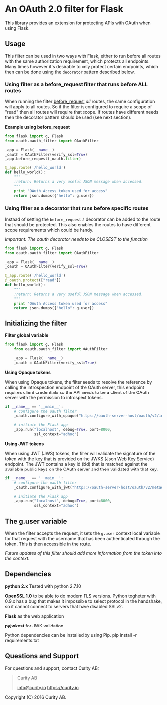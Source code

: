 # An OAuth 2.0 filter for Flask
This library provides an extension for protecting APIs with OAuth when using Flask.

## Usage

This filter can be used in two ways with Flask, either to run before all routes with the same authorization requirement,
which protects all endpoints. Many times however it's desirable to only protect certain endpoints, which then can be done
using the `decorator` pattern described below.

### Using filter as a before_request filter that runs before ALL routes

When running the filter [before_request](before_request)  *all* routes, the same configuration will apply to all routes. So if the filter is
 configured to require a scope of "read" then all routes will require that scope. If routes have different needs then
 the decorator pattern should be used (see next section).

**Example using before_request**

```python
from flask import g, Flask
from oauth.oauth_filter import OAuthFilter

_app = Flask(__name__)
_oauth = OAuthFilter(verify_ssl=True)
_app.before_request(_oauth.filter)

@_app.route('/hello_world')
def hello_world():
    """
    :return: Returns a very useful JSON message when accessed.
    """
    print "OAuth Access token used for access"
    return json.dumps({"hello": g.user})
```


### Using filter as a decorator that runs before specific routes

Instaad of setting the `before_request` a decorator can be added to the route that should be protected. This also enables the routes to have
 different scope requirements which could be handy.

*Important: The oauth decorator needs to be CLOSEST to the function*

```python
from flask import g, Flask
from oauth.oauth_filter import OAuthFilter

_app = Flask(__name__)
_oauth = OAuthFilter(verify_ssl=True)

@_app.route('/hello_world')
@_oauth.protect(["read"])
def hello_world():
    """
    :return: Returns a very useful JSON message when accessed.
    """
    print "OAuth Access token used for access"
    return json.dumps({"hello": g.user})
```

## Initializing the filter

**Filter global variable**

```python
from flask import g, Flask
    from oauth.oauth_filter import OAuthFilter

    _app = Flask(__name__)
    _oauth = OAuthFilter(verify_ssl=True)
```

**Using Opaque tokens**

When using Opaque tokens, the filter needs to resolve the reference by calling the introspection endpoint of the
OAuth server, this endpoint requires client credentials so the API needs to be a client of the OAuth server with the
permission to introspect tokens.

```python
if __name__ == '__main__':
    # configure the oauth filter
    _oauth.configure_with_opaque("https://oauth-server-host/oauth/v2/introspection", "api-client-id", "api-client-secret")

    # initiate the Flask app
    _app.run("localhost", debug=True, port=8000,
             ssl_context="adhoc")
```

**Using JWT tokens**

When using JWT (JWS) tokens, the filter will validate the signature of the token with the key that is provided on the
JWKS (Json Web Key Service) endpoint. The JWT contains a key id (kid) that is matched against the available public keys
on the OAuth server and then validated with that key.

```python
if __name__ == '__main__':
    # configure the oauth filter
    _oauth.configure_with_jwt("https://oauth-server-host/oauth/v2/metadata/jwks", "configured-issuer", "audience-of-token")

    # initiate the Flask app
    _app.run("localhost", debug=True, port=8000,
             ssl_context="adhoc")
```

## The g.user variable

When the filter accepts the request, it sets the `g.user` context local variable for that request with the username that
has been authenticated through the token. This is then accessible in the route.

*Future updates of this filter should add more information from the token into the context.*


## Dependencies

**python 2.x** Tested with python 2.7.10

**OpenSSL 1.0** to be able to do modern TLS versions. Python togheter with 0.9.x has a bug that makes it impossible to select protocol in the handshake, so it cannot connect to servers that have disabled SSLv2.

**Flask** as the web application

**pyjwkest** for JWK validation

Python dependencies can be installed by using Pip.
	pip install -r requirements.txt


## Questions and Support

For questions and support, contact Curity AB:

> Curity AB
>
> info@curity.io
> https://curity.io


Copyright (C) 2016 Curity AB.